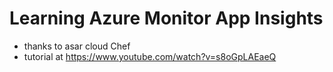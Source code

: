 # Learning Azure Monitor App Insights  
- thanks to asar cloud Chef
- tutorial at https://www.youtube.com/watch?v=s8oGpLAEaeQ

